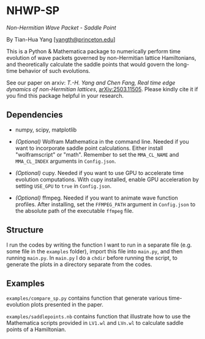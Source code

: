 # NHWP-SP

*Non-Hermitian Wave Packet - Saddle Point*

By Tian-Hua Yang [yangth@princeton.edu]

This is a Python & Mathematica package to numerically perform time evolution of wave packets governed by non-Hermitian lattice Hamiltonians, and theoretically calculate the saddle points that would govern the long-time behavior of such evolutions.

See our paper on arxiv: *T.-H. Yang and Chen Fang, Real time edge dynamics of non-Hermitian lattices*, [arXiv:2503.11505](http://arxiv.org/abs/2503.11505). Please kindly cite it if you find this package helpful in your research.

## Dependencies

- numpy, scipy, matplotlib

- *(Optional)* Wolfram Mathematica in the command line. Needed if you want to incorporate saddle point calculations. Either install "wolframscript" or "math". Remember to set the `MMA_CL_NAME` and `MMA_CL_INDEX` arguments in `Config.json`.

- *(Optional)* cupy. Needed if you want to use GPU to accelerate time evolution computations. With cupy installed, enable GPU acceleration by setting `USE_GPU` to `true` in `Config.json`.

- *(Optional)* ffmpeg. Needed if you want to animate wave function profiles. After installing, set the `FFMPEG_PATH` argument in `Config.json` to the absolute path of the executable `ffmpeg` file.

## Structure

I run the codes by writing the function I want to run in a separate file (e.g. some file in the `examples` folder), import this file into `main.py`, and then running `main.py`. In `main.py` I do a `chdir` before running the script, to generate the plots in a directory separate from the codes.

## Examples

`examples/compare_sp.py` contains function that generate various time-evolution plots presented in the paper.

`examples/saddlepoints.nb` contains function that illustrate how to use the Mathematica scripts provided in `LV1.wl` and `LVn.wl` to calculate saddle points of a Hamiltonian.
